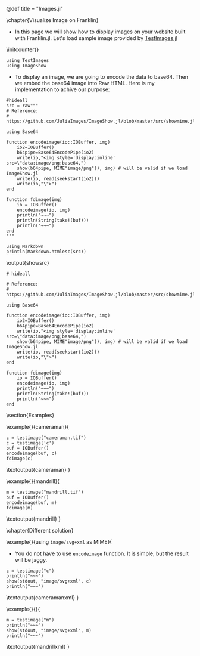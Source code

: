 @def title = "Images.jl"

\chapter{Visualize Image on Franklin}

- In this page we will show how to display images on your website built with Franklin.jl. Let's load sample image provided by [TestImages.jl](https://github.com/JuliaImages/TestImages.jl)

\initcounter{}

```julia:init
using TestImages
using ImageShow
```

- To display an image, we are going to encode the data to base64. Then we embed the base64 image into Raw HTML. Here is my implementation to achive our purpose:


```julia:showsrc
#hideall
src = raw"""
# Reference:
# https://github.com/JuliaImages/ImageShow.jl/blob/master/src/showmime.jl#L115

using Base64

function encodeimage(io::IOBuffer, img)
    io2=IOBuffer()
    b64pipe=Base64EncodePipe(io2)
    write(io,"<img style='display:inline' src=\"data:image/png;base64,")
    show(b64pipe, MIME"image/png"(), img) # will be valid if we load ImageShow.jl
    write(io, read(seekstart(io2)))
    write(io,"\">")
end

function fdimage(img)
    io = IOBuffer()
    encodeimage(io, img)
    println("~~~")
    println(String(take!(buf)))
    println("~~~")
end
"""

using Markdown
println(Markdown.htmlesc(src))
```

\output{showsrc}

```julia:fdimage
# hideall

# Reference:
# https://github.com/JuliaImages/ImageShow.jl/blob/master/src/showmime.jl#L115

using Base64

function encodeimage(io::IOBuffer, img)
    io2=IOBuffer()
    b64pipe=Base64EncodePipe(io2)
    write(io,"<img style='display:inline' src=\"data:image/png;base64,")
    show(b64pipe, MIME"image/png"(), img) # will be valid if we load ImageShow.jl
    write(io, read(seekstart(io2)))
    write(io,"\">")
end

function fdimage(img)
    io = IOBuffer()
    encodeimage(io, img)
    println("~~~")
    println(String(take!(buf)))
    println("~~~")
end
```

\section{Examples}

\example{}{cameraman}{
```julia:cameraman
c = testimage("cameraman.tif")
c = testimage('c')
buf = IOBuffer()
encodeimage(buf, c)
fdimage(c)
```

\textoutput{cameraman}
}


\example{}{mandrill}{
```julia:mandrill
m = testimage("mandrill.tif")
buf = IOBuffer()
encodeimage(buf, m)
fdimage(m)
```

\textoutput{mandrill}
}

\chapter{Different solution}

\example{}{using `image/svg+xml` as MIME}{

- You do not have to use `encodeimage` function. It is simple, but the result will be jaggy.

```julia:cameramanxml
c = testimage("c")
println("~~~")
show(stdout, "image/svg+xml", c)
println("~~~")
```

\textoutput{cameramanxml}
}

\example{}{}{

```julia:mandrillxml
m = testimage("m")
println("~~~")
show(stdout, "image/svg+xml", m)
println("~~~")
```

\textoutput{mandrillxml}
}

